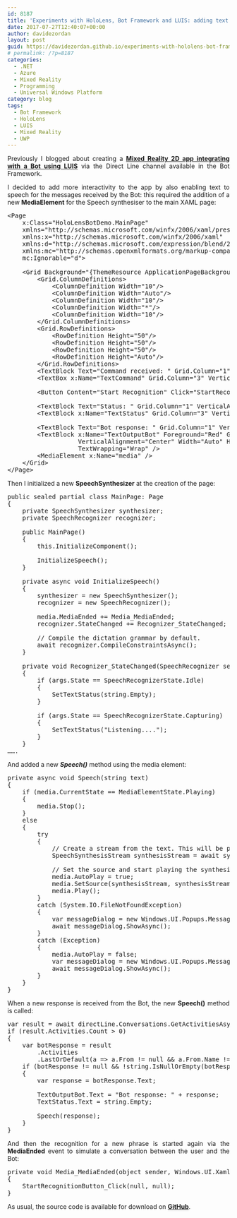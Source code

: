 ```yaml
---
id: 8187
title: 'Experiments with HoloLens, Bot Framework and LUIS: adding text to speech'
date: 2017-07-27T12:40:07+00:00
author: davidezordan
layout: post
guid: https://davidezordan.github.io/experiments-with-hololens-bot-framework-and-luis-adding-text-to-speech
# permalink: /?p=8187
categories:
  - .NET
  - Azure
  - Mixed Reality
  - Programming
  - Universal Windows Platform
category: blog
tags:
  - Bot Framework
  - HoloLens
  - LUIS
  - Mixed Reality
  - UWP
---
```

<p style="text-align: justify;">Previously I blogged about creating a <a href="http://www.davidezordan.net/blog/?p=8130" target="_blank" rel="noopener"><strong>Mixed Reality 2D app integrating with a Bot using LUIS</strong></a> via the Direct Line channel available in the Bot Framework.</p>
<p style="text-align: justify;">I decided to add more interactivity to the app by also enabling text to speech for the messages received by the Bot: this required the addition of a new <strong>MediaElement</strong> for the Speech synthesiser to the main XAML page:</p>

<pre title="Adding MediaElement for text to Speech" class="lang:default decode:true ">&lt;Page
    x:Class="HoloLensBotDemo.MainPage"
    xmlns="http://schemas.microsoft.com/winfx/2006/xaml/presentation"
    xmlns:x="http://schemas.microsoft.com/winfx/2006/xaml"
    xmlns:d="http://schemas.microsoft.com/expression/blend/2008"
    xmlns:mc="http://schemas.openxmlformats.org/markup-compatibility/2006"
    mc:Ignorable="d"&gt;

    &lt;Grid Background="{ThemeResource ApplicationPageBackgroundThemeBrush}"&gt;
        &lt;Grid.ColumnDefinitions&gt;
            &lt;ColumnDefinition Width="10"/&gt;
            &lt;ColumnDefinition Width="Auto"/&gt;
            &lt;ColumnDefinition Width="10"/&gt;
            &lt;ColumnDefinition Width="*"/&gt;
            &lt;ColumnDefinition Width="10"/&gt;
        &lt;/Grid.ColumnDefinitions&gt;
        &lt;Grid.RowDefinitions&gt;
            &lt;RowDefinition Height="50"/&gt;
            &lt;RowDefinition Height="50"/&gt;
            &lt;RowDefinition Height="50"/&gt;
            &lt;RowDefinition Height="Auto"/&gt;
        &lt;/Grid.RowDefinitions&gt;
        &lt;TextBlock Text="Command received: " Grid.Column="1" VerticalAlignment="Center" /&gt;
        &lt;TextBox x:Name="TextCommand" Grid.Column="3" VerticalAlignment="Center"/&gt;

        &lt;Button Content="Start Recognition" Click="StartRecognitionButton_Click" Grid.Row="1" Grid.Column="1" VerticalAlignment="Center" /&gt;

        &lt;TextBlock Text="Status: " Grid.Column="1" VerticalAlignment="Center" Grid.Row="2" /&gt;
        &lt;TextBlock x:Name="TextStatus" Grid.Column="3" VerticalAlignment="Center" Grid.Row="2"/&gt;

        &lt;TextBlock Text="Bot response: " Grid.Column="1" VerticalAlignment="Center" Grid.Row="3" /&gt;
        &lt;TextBlock x:Name="TextOutputBot" Foreground="Red" Grid.Column="3" 
                   VerticalAlignment="Center" Width="Auto" Height="Auto" Grid.Row="3"
                   TextWrapping="Wrap" /&gt;
        &lt;MediaElement x:Name="media" /&gt;
    &lt;/Grid&gt;
&lt;/Page&gt;</pre>
<p style="text-align: justify;">Then I initialized a new <strong>SpeechSynthesizer</strong> at the creation of the page:</p>

<pre title="SpeechSynthesizer initialisation" class="lang:default decode:true ">public sealed partial class MainPage: Page
{
    private SpeechSynthesizer synthesizer;
    private SpeechRecognizer recognizer;

    public MainPage()
    {
        this.InitializeComponent();

        InitializeSpeech();
    }

    private async void InitializeSpeech()
    {
        synthesizer = new SpeechSynthesizer();
        recognizer = new SpeechRecognizer();

        media.MediaEnded += Media_MediaEnded;
        recognizer.StateChanged += Recognizer_StateChanged;

        // Compile the dictation grammar by default.
        await recognizer.CompileConstraintsAsync();
    }

    private void Recognizer_StateChanged(SpeechRecognizer sender, SpeechRecognizerStateChangedEventArgs args)
    {
        if (args.State == SpeechRecognizerState.Idle)
        {
            SetTextStatus(string.Empty);
        }

        if (args.State == SpeechRecognizerState.Capturing)
        {
            SetTextStatus("Listening....");
        }
    } 
…….
</pre>
<p style="text-align: justify;">And added a new <strong><em>Speech()</em></strong> method using the media element:</p>

<pre title="Speech() method implementation" class="lang:default decode:true ">private async void Speech(string text)
{
    if (media.CurrentState == MediaElementState.Playing)
    {
        media.Stop();
    }
    else
    {
        try
        {
            // Create a stream from the text. This will be played using a media element.
            SpeechSynthesisStream synthesisStream = await synthesizer.SynthesizeTextToStreamAsync(text);

            // Set the source and start playing the synthesized audio stream.
            media.AutoPlay = true;
            media.SetSource(synthesisStream, synthesisStream.ContentType);
            media.Play();
        }
        catch (System.IO.FileNotFoundException)
        {
            var messageDialog = new Windows.UI.Popups.MessageDialog("Media player components unavailable");
            await messageDialog.ShowAsync();
        }
        catch (Exception)
        {
            media.AutoPlay = false;
            var messageDialog = new Windows.UI.Popups.MessageDialog("Unable to synthesize text");
            await messageDialog.ShowAsync();
        }
    }
}</pre>
<p style="text-align: justify;">When a new response is received from the Bot, the new <strong>Speech()</strong> method is called:</p>

<pre class="lang:default decode:true ">var result = await directLine.Conversations.GetActivitiesAsync(convId);
if (result.Activities.Count &gt; 0)
{
    var botResponse = result
        .Activities
        .LastOrDefault(a =&gt; a.From != null &amp;&amp; a.From.Name != null &amp;&amp; a.From.Name.Equals("Davide Personal Bot"));
    if (botResponse != null &amp;&amp; !string.IsNullOrEmpty(botResponse.Text))
    {
        var response = botResponse.Text;

        TextOutputBot.Text = "Bot response: " + response;
        TextStatus.Text = string.Empty;

        Speech(response);
    }
}</pre>
<p style="text-align: justify;">And then the recognition for a new phrase is started again via the <strong>MediaEnded</strong> event to simulate a conversation between the user and the Bot:</p>

<pre class="lang:default decode:true ">private void Media_MediaEnded(object sender, Windows.UI.Xaml.RoutedEventArgs e)
{
    StartRecognitionButton_Click(null, null);
}</pre>
<p style="text-align: justify;">As usual, the source code is available for download on <strong><a href="https://github.com/davidezordan/HoloLens-Bot-Demo" target="_blank" rel="noopener">GitHub</a></strong>.</p>
